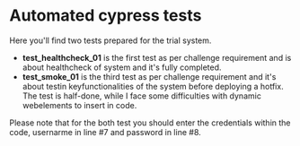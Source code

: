 # Automated cypress tests

Here you'll find two tests prepared for the trial system.
- **test_healthcheck_01** is the first test as per challenge requirement and is about healthcheck of system and it's fully completed.
- **test_smoke_01** is the third test as per challenge requirement and it's about testin keyfunctionalities of the system before deploying a hotfix. The test is half-done, while I face some difficulties with dynamic webelements to insert in code. 

Please note that for the both test you should enter the credentials within the code, usernarme in line #7 and password in line #8.
